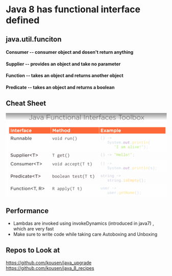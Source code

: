 # Java 8 has functional interface defined 

## java.util.funciton

#### Consumer -- consumer object and dosen't return anything 
#### Supplier -- provides an object and take no parameter 
#### Function -- takes an object and returns another object
#### Predicate -- takes an object and returns a boolean 

## Cheat Sheet

![](https://github.com/bhargrah/java_lambda_expression/blob/master/src/resources/CheatSheet.png)

## Performance 

- Lambdas are invoked using invokeDynamics (introduced in java7) , which are very fast 
- Make sure to write code while taking care Autoboxing and Unboxing

## Repos to Look at 
https://github.com/kousen/java_upgrade
https://github.com/kousen/java_8_recipes
